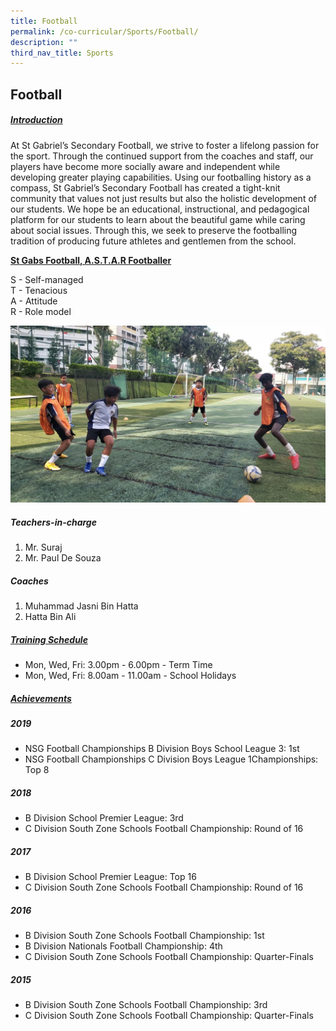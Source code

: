 ```yaml
---
title: Football
permalink: /co-curricular/Sports/Football/
description: ""
third_nav_title: Sports
---
```

## Football

##### <u>Introduction</u>

At St Gabriel’s Secondary Football, we strive to foster a lifelong passion for the sport. Through the continued support from the coaches and staff, our players have become more socially aware and independent while developing greater playing capabilities. Using our footballing history as a compass, St Gabriel’s Secondary Football has created a tight-knit community that values not just results but also the holistic development of our students. We hope be an educational, instructional, and pedagogical platform for our students to learn about the beautiful game while caring about social issues. Through this, we seek to preserve the footballing tradition of producing future athletes and gentlemen from the school.

**<u>St Gabs Football, A.S.T.A.R Footballer</u>**

S - Self-managed<br>
T - Tenacious<br>
A - Attitude<br>
R - Role model

![](/images/CCA/Sports%20&%20Games/Football/Warm%20Up%20Activity.jpg)

##### Teachers-in-charge
1. Mr. Suraj <br>
2. Mr. Paul De Souza <br>

##### Coaches
1. Muhammad Jasni Bin Hatta<br>
2. Hatta Bin Ali

##### <u>Training Schedule</u>

*   Mon, Wed, Fri: 3.00pm - 6.00pm - Term Time
*   Mon, Wed, Fri: 8.00am - 11.00am - School Holidays

  

##### <u>Achievements</u>

##### 2019

*   NSG Football Championships B Division Boys School League 3: 1st
*   NSG Football Championships C Division Boys League 1Championships: Top 8

##### 2018

*   B Division School Premier League: 3rd
*   C Division South Zone Schools Football Championship: Round of 16

##### 2017

*   B Division School Premier League: Top 16
*   C Division South Zone Schools Football Championship: Round of 16

##### 2016

*   B Division South Zone Schools Football Championship: 1st
*   B Division Nationals Football Championship: 4th
*   C Division South Zone Schools Football Championship: Quarter-Finals

##### 2015

*   B Division South Zone Schools Football Championship: 3rd
*   C Division South Zone Schools Football Championship: Quarter-Finals